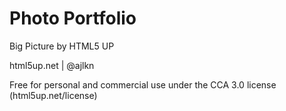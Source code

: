 # Photo Portfolio

Big Picture by HTML5 UP

html5up.net | @ajlkn

Free for personal and commercial use under the CCA 3.0 license (html5up.net/license)
